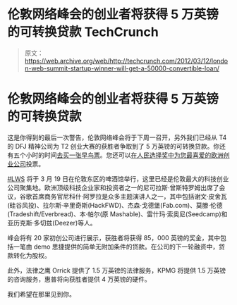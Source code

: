 # 伦敦网络峰会的创业者将获得 5 万英镑的可转换贷款 TechCrunch

> 原文：<https://web.archive.org/web/http://techcrunch.com/2012/03/12/london-web-summit-startup-winner-will-get-a-50000-convertible-loan/>

# 伦敦网络峰会的创业者将获得 5 万英镑的可转换贷款

这是你得到的最后一次警告，伦敦网络峰会将于下周一召开，另外我们已经从 T4 的 DFJ 精神公司为 T2 创业大赛的获胜者争取到了 5 万英镑的可转换贷款。你还有五个小时的时间[去买一张早鸟票](https://web.archive.org/web/20230204105430/http://londonwebsummit.eventbrite.com/)。您还可以[在人民选择奖中为您最喜爱的欧洲创业公司](https://web.archive.org/web/20230204105430/http://www.websummit.net/nominee/vote/)投票。

[#LWS](https://web.archive.org/web/20230204105430/https://twitter.com/#!/search/realtime/%23LWS) 将于 3 月 19 日在伦敦东区的啤酒馆举行，这里已经是伦敦最大的科技创业公司聚集地。欧洲顶级科技企业家和投资者之一的尼可拉斯·曾斯特罗姆出席了会议，谷歌首席商务官尼科什·阿罗拉是众多主题演讲人之一，其中包括谢文·皮舍瓦(硅谷风投)、拉尔斯·辛里奇斯(HackFWD)、杰森·戈德堡(Fab.com)、莫滕·伦德(Tradeshift/Everbread)、本·帕尔(原 Mashable)、雷什玛·索奥尼(Seedcamp)和亚历克斯·多切兹(Deezer)等人。

峰会将有 20 家初创公司进行展示，获胜者将获得 85，000 英镑的奖金，其中包括一笔由 demo 思捷提供的简单无附加条件的贷款。在公司的下一轮融资中，贷款转化为股权。

此外，法律之鹰 Orrick 提供了 1.5 万英镑的法律服务，KPMG 将提供 1.5 万英镑的咨询服务，惠普将向获胜者提供 4 万英镑的硬件。

我们希望在那里见到你。